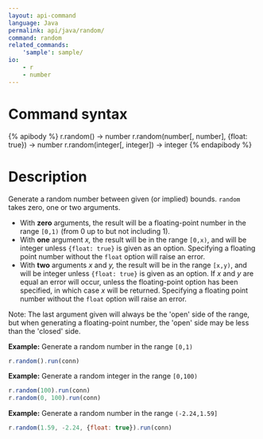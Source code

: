 ```yaml
---
layout: api-command
language: Java
permalink: api/java/random/
command: random
related_commands:
    'sample': sample/
io:
    - r
    - number
---
```


# Command syntax #

{% apibody %}
r.random() &rarr; number
r.random(number[, number], {float: true}) &rarr; number
r.random(integer[, integer]) &rarr; integer
{% endapibody %}

# Description #

Generate a random number between given (or implied) bounds. `random` takes zero, one or two arguments.

- With __zero__ arguments, the result will be a floating-point number in the range `[0,1)` (from 0 up to but not including 1).
- With __one__ argument _x,_ the result will be in the range `[0,x)`, and will be integer unless `{float: true}` is given as an option. Specifying a floating point number without the `float` option will raise an error.
- With __two__ arguments _x_ and _y,_ the result will be in the range `[x,y)`, and will be integer unless `{float: true}` is given as an option.  If _x_ and _y_ are equal an error will occur, unless the floating-point option has been specified, in which case _x_ will be returned. Specifying a floating point number without the `float` option will raise an error.

Note: The last argument given will always be the 'open' side of the range, but when generating a floating-point number, the 'open' side may be less than the 'closed' side.

__Example:__ Generate a random number in the range `[0,1)`

```js
r.random().run(conn)
```


__Example:__ Generate a random integer in the range `[0,100)`

```js
r.random(100).run(conn)
r.random(0, 100).run(conn)
```


__Example:__ Generate a random number in the range `(-2.24,1.59]`

```js
r.random(1.59, -2.24, {float: true}).run(conn)
```


